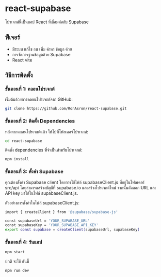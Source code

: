 # react-supabase

โปรเจกต์นี้เป็นแอป React ที่เชื่อมต่อกับ Supabase

## ฟีเจอร์

- มีระบบ แก้ไข ลบ เพิ่ม ค้าหา ข้อมูล ด้วย 
- การจัดการฐานข้อมูลด้วย Supabase
- React vite 

## วิธีการติดตั้ง

### ขั้นตอนที่ 1: คลอนโปรเจกต์

เริ่มต้นด้วยการคลอนโปรเจกต์จาก GitHub:

```bash
git clone https://github.com/RonAsron/react-supabase.git
```
### ขั้นตอนที่ 2: ติดตั้ง Dependencies
หลังจากคลอนโปรเจกต์แล้ว ให้ไปที่โฟลเดอร์โปรเจกต์:

```bash
cd react-supabase
```

ติดตั้ง dependencies ที่จำเป็นสำหรับโปรเจกต์:
```bash
npm install
```

### ขั้นตอนที่ 3: ตั้งค่า Supabase
คุณต้องตั้งค่า Supabase client โดยการใช้ไฟล์ supabaseClient.js ที่อยู่ในโฟลเดอร์ src/api โดยสามารถสร้างบัญชีที่ supabase.io และสร้างโปรเจกต์ใหม่ จากนั้นคัดลอก URL และ API key มาใส่ในไฟล์ supabaseClient.js.

ตัวอย่างการตั้งค่าในไฟล์ supabaseClient.js:
```bash
import { createClient } from '@supabase/supabase-js'

const supabaseUrl = 'YOUR_SUPABASE_URL'
const supabaseKey = 'YOUR_SUPABASE_API_KEY'
export const supabase = createClient(supabaseUrl, supabaseKey)
```

### ขั้นตอนที่ 4: รันแอป

```bash
npm start
```
ปกติ จะใช้ อันนี้ 
```bash
npm run dev
```
